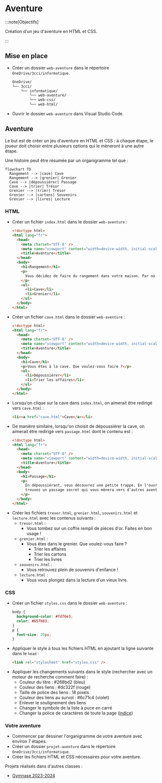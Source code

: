 # Aventure

:::note[Objectifs]

Création d'un jeu d'aventure en HTML et CSS.

:::

## Mise en place

- Créer un dossier `web-aventure` dans le répertoire `OneDrive/3cci/informatique`.
  ```txt {4}
  OneDrive/
  └── 3cci/
      └── informatique/
          └── web-aventure/
          └── web-css/
          └── web-html/
  ```
- Ouvrir le dossier `web-aventure` dans Visual Studio Code.

## Aventure

Le but est de créer un jeu d'aventure en HTML et CSS : à chaque étape, le joueur doit choisir entre plusieurs options qui le mèneront à une autre étape.

Une histoire peut être résumée par un organigramme tel que :

```mermaid
flowchart TD
  Rangement --> |cave| Cave
  Rangement --> |grenier| Grenier
  Cave --> |dépoussiérer| Passage
  Cave --> |trier| Trésor
  Grenier --> |trier| Trésor
  Grenier --> |cartons| Souvenirs
  Grenier --> |livres| Lecture
```

### HTML

- Créer un fichier `index.html` dans le dossier `web-aventure` :
  ```html title="index.html" showLineNumbers
  <!doctype html>
  <html lang="fr">
    <head>
      <meta charset="UTF-8" />
      <meta name="viewport" content="width=device-width, initial-scale=1.0" />
      <title>Aventure</title>
    </head>
    <body>
      <h1>Rangement</h1>
      <p>
        Vous décidez de faire du rangement dans votre maison. Par où commencer ?
      </p>
      <ul>
        <li>Cave</li>
        <li>Grenier</li>
      </ul>
    </body>
  </html>
  ```
- Créer un fichier `cave.html` dans le dossier `web-aventure` :
  ```html title="cave.html" showLineNumbers
  <!doctype html>
  <html lang="fr">
    <head>
      <meta charset="UTF-8" />
      <meta name="viewport" content="width=device-width, initial-scale=1.0" />
      <title>Aventure</title>
    </head>
    <body>
      <h1>Cave</h1>
      <p>Vous êtes à la cave. Que voulez-vous faire ?</p>
      <ul>
        <li>Dépoussiérer</li>
        <li>Trier les affaires</li>
      </ul>
    </body>
  </html>
  ```
- Lorsqu'on clique sur la cave dans `index.html`, on aimerait être redirigé vers `cave.html` :
  ```html title="index.html"
  <li><a href="cave.html">Cave</a></li>
  ```
- De manière similaire, lorsqu'on choisit de dépoussiérer la cave, on aimerait être redirigé vers `passage.html` dont le contenu est :
  ```html title="passage.html"
  <!doctype html>
  <html lang="fr">
    <head>
      <meta charset="UTF-8" />
      <meta name="viewport" content="width=device-width, initial-scale=1.0" />
      <title>Aventure</title>
    </head>
    <body>
      <h1>Passage</h1>
      <p>
        En dépoussiérant, vous découvrez une petite trappe. En l'ouvrant, vous
        trouvez un passage secret qui vous mènera vers d'autres aventures...
      </p>
    </body>
  </html>
  ```
- Créer les fichiers `tresor.html`, `grenier.html`, `souvenirs.html` et `lecture.html` avec les contenus suivants :
  - `tresor.html` :
    - Vous tombez sur un coffre rempli de pièces d'or. Faites en bon usage !
  - `grenier.html` :
    - Vous êtes dans le grenier. Que voulez-vous faire ?
      - Trier les affaires
      - Trier les cartons
      - Trier les livres
  - `souvenirs.html` :
    - Vous retrouvez plein de souvenirs d'enfance !
  - `lecture.html` :
    - Vous vous plongez dans la lecture d'un vieux livre.

### CSS

- Créer un fichier `styles.css` dans le dossier `web-aventure` :
  ```css title="styles.css"
  body {
    background-color: #fdf6e3;
    color: #657b83;
  }
  p {
    font-size: 20px;
  }
  ```
- Appliquer le style à tous les fichiers HTML en ajoutant la ligne suivante dans le `head` :
  ```html
  <link rel="stylesheet" href="styles.css" />
  ```
- Appliquer les changements suivants dans le style (rechercher avec un moteur de recherche comment faire) :
  - Couleur du titre : #268bd2 (bleu)
  - Couleur des liens : #dc322f (rouge)
  - Taille de police des liens : 18 pixels
  - Couleur des liens au survol : #6c71c4 (violet)
  - Enlever le soulignement des liens
  - Changer le symbole de la liste à puce en carré
  - Changer la police de caractères de toute la page ([indice](https://www.w3schools.com/cssref/css_websafe_fonts.php))

### Votre aventure

- Commencer par dessiner l'organigramme de votre aventure avec environ 7 étapes.
- Créer un dossier `projet-aventure` dans le répertoire `OneDrive/3cci/informatique`.
- Créer les fichiers HTML et CSS nécessaires pour votre aventure.

Projets réalisés dans d'autres classes :

- [Gymnase 2023-2024](https://gymnase-2324.davidtang.ch/2m/programmation/projet-web-rendu)
